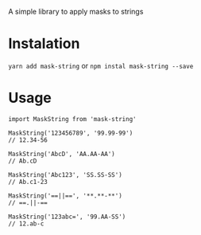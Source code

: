 A simple library to apply masks to strings

# Instalation

```yarn add mask-string```
or
```npm instal mask-string --save```

# Usage

```
import MaskString from 'mask-string'

MaskString('123456789', '99.99-99')
// 12.34-56

MaskString('AbcD', 'AA.AA-AA')
// Ab.cD

MaskString('Abc123', 'SS.SS-SS')
// Ab.c1-23

MaskString('==||==', '**.**-**')
// ==.||-==

MaskString('123abc=', '99.AA-SS')
// 12.ab-c

```
